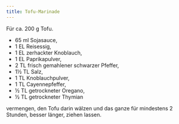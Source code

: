 ```yaml
---
title: Tofu-Marinade
---
```

Für ca. 200 g Tofu.

* 65 ml Sojasauce,
* 1 EL Reisessig,
* 1 EL zerhackter Knoblauch,
* 1 EL Paprikapulver,
* 2 TL frisch gemahlener schwarzer Pfeffer,
* 1½ TL Salz,
* 1 TL Knoblauchpulver,
* 1 TL Cayennepfeffer,
* ½ TL getrockneter Oregano,
* ½ TL getrockneter Thymian

vermengen, den Tofu darin wälzen und das ganze für mindestens 2 Stunden, besser
länger, ziehen lassen.
